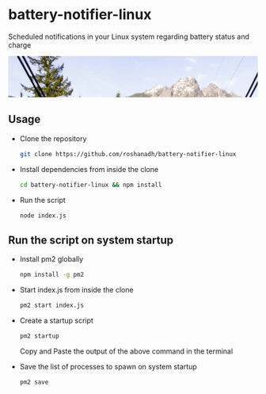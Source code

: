 # battery-notifier-linux
Scheduled notifications in your Linux system regarding battery status and charge

![](battery-notifier-linux.gif)

## Usage
* Clone the repository
    ```sh
    git clone https://github.com/roshanadh/battery-notifier-linux
    ```
* Install dependencies from inside the clone
    ```sh
    cd battery-notifier-linux && npm install
    ```
* Run the script
    ```sh
    node index.js
    ```

## Run the script on system startup
* Install pm2 globally
    ```sh
    npm install -g pm2
    ```
* Start index.js from inside the clone
    ```sh
    pm2 start index.js
    ```
* Create a startup script
    ```sh
    pm2 startup
    ```
    Copy and Paste the output of the above command in the terminal

* Save the list of processes to spawn on system startup
    ```sh
    pm2 save
    ```